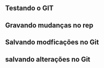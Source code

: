 ## Testando o GIT

## Gravando mudanças no rep


## Salvando modficações no Git

## salvando alterações no Git